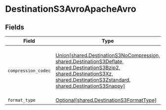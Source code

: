 # DestinationS3AvroApacheAvro


## Fields

| Field                                                                                                                                                                                                                                       | Type                                                                                                                                                                                                                                        | Required                                                                                                                                                                                                                                    | Description                                                                                                                                                                                                                                 |
| ------------------------------------------------------------------------------------------------------------------------------------------------------------------------------------------------------------------------------------------- | ------------------------------------------------------------------------------------------------------------------------------------------------------------------------------------------------------------------------------------------- | ------------------------------------------------------------------------------------------------------------------------------------------------------------------------------------------------------------------------------------------- | ------------------------------------------------------------------------------------------------------------------------------------------------------------------------------------------------------------------------------------------- |
| `compression_codec`                                                                                                                                                                                                                         | [Union[shared.DestinationS3NoCompression, shared.DestinationS3Deflate, shared.DestinationS3Bzip2, shared.DestinationS3Xz, shared.DestinationS3Zstandard, shared.DestinationS3Snappy]](../../models/shared/destinations3compressioncodec.md) | :heavy_check_mark:                                                                                                                                                                                                                          | The compression algorithm used to compress data. Default to no compression.                                                                                                                                                                 |
| `format_type`                                                                                                                                                                                                                               | [Optional[shared.DestinationS3FormatType]](../../models/shared/destinations3formattype.md)                                                                                                                                                  | :heavy_minus_sign:                                                                                                                                                                                                                          | N/A                                                                                                                                                                                                                                         |